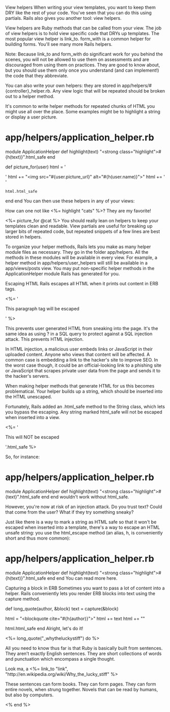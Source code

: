 View helpers
When writing your view templates, you want to keep them DRY like the rest of your code. You've seen that you can do this using partials. Rails also gives you another tool: view helpers.

View helpers are Ruby methods that can be called from your view. The job of view helpers is to hold view specific code that DRYs up templates. The most popular view helper is link_to. form_with is a common helper for building forms. You'll see many more Rails helpers.

Note: Because link_to and form_with do significant work for you behind the scenes, you will not be allowed to use them on assessments and are discouraged from using them on practices. They are good to know about, but you should use them only once you understand (and can implement!) the code that they abbreviate.

You can also write your own helpers: they are stored in app/helpers/#{controller}\_helper.rb. Any view logic that will be repeated should be broken out to a helper method.

It's common to write helper methods for repeated chunks of HTML you might use all over the place. Some examples might be to highlight a string or display a user picture.

# app/helpers/application_helper.rb

module ApplicationHelper
def highlight(text)
"<strong class=\"highlight\">#{h(text)}</strong>".html_safe
end

def picture_for(user)
html = '<div class="user-picture">'
html += "<img src=\"#{user.picture_url}\" alt=\"#{h(user.name)}\">"
html += '</div>'

    html.html_safe

end
end
You can then use these helpers in any of your views:

<!-- app/views/cats/show.html.erb -->
<p>
  How can one not like <%= highlight "cats" %>? They are my favorite!
</p>

<%= picture_for @cat %>
You should really lean on helpers to keep your templates clean and readable. View partials are useful for breaking up larger bits of repeated code, but repeated snippets of a few lines are best stored in helpers.

To organize your helper methods, Rails lets you make as many helper module files as necessary. They go in the folder app/helpers. All the methods in these modules will be available in every view. For example, a helper method in app/helpers/user_helpers will still be available in a app/views/posts view. You may put non-specific helper methods in the ApplicationHelper module Rails has generated for you.

Escaping HTML
Rails escapes all HTML when it prints out content in ERB tags.

<%= '<p>This paragraph tag will be escaped</p>' %>

<!--
Outputs: &lt;p&gt;This paragraph tag will be escaped&lt;/p&gt;
-->

This prevents user generated HTML from sneaking into the page. It's the same idea as using ? in a SQL query to protect against a SQL injection attack. This prevents HTML injection.

In HTML injection, a malicious user embeds links or JavaScript in their uploaded content. Anyone who views that content will be affected. A common case is embedding a link to the hacker's site to improve SEO. In the worst case though, it could be an official-looking link to a phishing site or JavaScript that scrapes private user data from the page and sends it to the hacker's servers.

When making helper methods that generate HTML for us this becomes problematical. Your helper builds up a string, which should be inserted into the HTML unescaped.

Fortunately, Rails added an .html_safe method to the String class, which lets you bypass the escaping. Any string marked html_safe will not be escaped when inserted into a view.

<%= '<p>This will NOT be escaped</p>'.html_safe %>

<!--
Outputs: <p>This will NOT be escaped</p>
-->

So, for instance:

# app/helpers/application_helper.rb

module ApplicationHelper
def highlight(text)
"<strong class=\"highlight\">#{text}</strong>".html_safe
end
end
wouldn't work without html_safe.

However, you're now at risk of an injection attack. Do you trust text? Could that come from the user? What if they try something sneaky?

Just like there is a way to mark a string as HTML safe so that it won't be escaped when inserted into a template, there's a way to escape an HTML unsafe string: you use the html_escape method (an alias, h, is conveniently short and thus more common):

# app/helpers/application_helper.rb

module ApplicationHelper
def highlight(text)
"<strong class=\"highlight\">#{h(text)}</strong>".html_safe
end
end
You can read more here.

Capturing a block in ERB
Sometimes you want to pass a lot of content into a helper. Rails conveniently lets you render ERB blocks into text using the capture method.

def long_quote(author, &block)
text = capture(&block)

html = "<blockquote cite=\"#{h(author)}\">"
html += text
html += "</blockquote>"

html.html_safe
end
Alright, let's do it!

<%= long_quote("\_whytheluckystiff") do %>

  <p>
    All you need to know thus far is that Ruby is basically built from
    sentences. They aren’t exactly English sentences. They are short
    collections of words and punctuation which encompass a single
    thought.
  </p>

  <p>
    Look ma, a <%= link_to "link",
    "http://en.wikipedia.org/wiki/Why_the_lucky_stiff" %>
  </p>

  <p>
    These sentences can form books. They can form pages. They can form
    entire novels, when strung together. Novels that can be read by
    humans, but also by computers.
  </p>
<% end %>

